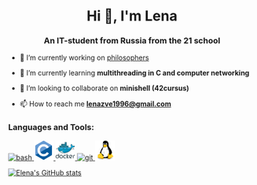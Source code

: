 <h1 align="center">Hi 👋, I'm Lena</h1>
<h3 align="center">An IT-student from Russia from the 21 school</h3>

- 🔭 I’m currently working on [philosophers](https://github.com/lenazve1996/philosophers)

- 🌱 I’m currently learning **multithreading in C and computer networking**

- 👯 I’m looking to collaborate on **minishell (42cursus)**

- 📫 How to reach me **lenazve1996@gmail.com**

<h3 align="left">Languages and Tools:</h3>
<p align="left"> <a href="https://www.gnu.org/software/bash/" target="_blank" rel="noreferrer"> <img src="https://www.vectorlogo.zone/logos/gnu_bash/gnu_bash-icon.svg" alt="bash" width="40" height="40"/> </a> <a href="https://www.cprogramming.com/" target="_blank" rel="noreferrer"> <img src="https://raw.githubusercontent.com/devicons/devicon/master/icons/c/c-original.svg" alt="c" width="40" height="40"/> </a> <a href="https://www.docker.com/" target="_blank" rel="noreferrer"> <img src="https://raw.githubusercontent.com/devicons/devicon/master/icons/docker/docker-original-wordmark.svg" alt="docker" width="40" height="40"/> </a> <a href="https://git-scm.com/" target="_blank" rel="noreferrer"> <img src="https://www.vectorlogo.zone/logos/git-scm/git-scm-icon.svg" alt="git" width="40" height="40"/> </a> <a href="https://www.linux.org/" target="_blank" rel="noreferrer"> <img src="https://raw.githubusercontent.com/devicons/devicon/master/icons/linux/linux-original.svg" alt="linux" width="40" height="40"/> </a> </p>

[![Elena's GitHub stats](https://github-readme-stats.vercel.app/api?username=lenazve1996&show_icons=true&theme=midnight-purple)](https://github.com/lenazve1996/github-readme-stats)
